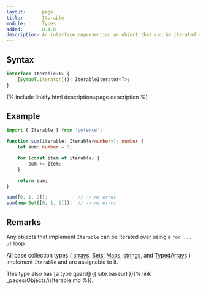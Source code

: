 ```yaml
---
layout:      page
title:       Iterable
module:      Types
added:       0.4.0
description: An interface representing an object that can be iterated over.
---
```

## Syntax

```ts
interface Iterable<T> {
    [Symbol.iterator](): IterableIterator<T>;
}
```

<div class="description">{% include linkify.html description=page.description %}</div>

## Example

```ts
import { Iterable } from 'potence';

function sum(iterable: Iterable<number>): number {
    let sum: number = 0;

    for (const item of iterable) {
        sum += item;
    }

    return sum;
}

sum([0, 1, 2]);           // -> no error
sum(new Set([0, 1, 2]));  // -> no error
```

## Remarks

Any objects that implement `Iterable` can be iterated over using a `for ... of`
loop.

All base collection types (
[arrays](https://developer.mozilla.org/en-US/docs/Web/JavaScript/Reference/Global_Objects/Array),
[Sets](https://developer.mozilla.org/en-US/docs/Web/JavaScript/Reference/Global_Objects/Set),
[Maps](https://developer.mozilla.org/en-US/docs/Web/JavaScript/Reference/Global_Objects/Map),
[strings](https://developer.mozilla.org/en-US/docs/Web/JavaScript/Reference/Global_Objects/String),
and
[TypedArrays](https://developer.mozilla.org/en-US/docs/Web/JavaScript/Reference/Global_Objects/TypedArray)
) implement `Iterable` and are assignable to it.

This type also has [a type guard]({{ site.baseurl }}{% link _pages/Objects/isIterable.md %}).
